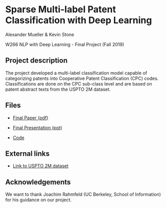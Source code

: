 # Sparse Multi-label Patent Classification with Deep Learning

Alexander Mueller & Kevin Stone

W266 NLP with Deep Learning - Final Project (Fall 2019)

## Project description

The project developed a multi-label classification model capable of categorizing patents into Cooperative Patent Classification (CPC) codes.  Classifications are done on the CPC sub-class level and are based on patent abstract texts from the USPTO 2M dataset. 

## Files

- [Final Paper (pdf)](W266_final_paper_multilabel_patent_class_mueller_stone.pdf)

- [Final Presentation (ppt)](W266_final_presentation_multilabel_patent_class_mueller_stone.pdf)

- [Code](code)


## External links

- [Link to USPTO 2M dataset](http://mleg.cse.sc.edu/DeepPatent/index.html)


## Acknowledgements

We want to thank Joachim Rahmfeld (UC Berkeley, School of Information) for his guidance on our project.
